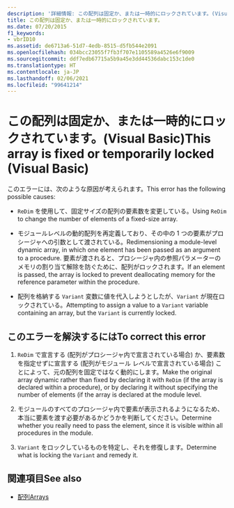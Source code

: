 ```yaml
---
description: '詳細情報: この配列は固定か、または一時的にロックされています。(Visual Basic)'
title: この配列は固定か、または一時的にロックされています。
ms.date: 07/20/2015
f1_keywords:
- vbrID10
ms.assetid: de6713a6-51d7-4edb-8515-d5fb544e2091
ms.openlocfilehash: 034bcc23055f7fb3f707e1105589a4526e6f9009
ms.sourcegitcommit: ddf7edb67715a5b9a45e3dd44536dabc153c1de0
ms.translationtype: HT
ms.contentlocale: ja-JP
ms.lasthandoff: 02/06/2021
ms.locfileid: "99641214"
---
```

# <a name="this-array-is-fixed-or-temporarily-locked-visual-basic"></a><span data-ttu-id="6ed6a-103">この配列は固定か、または一時的にロックされています。(Visual Basic)</span><span class="sxs-lookup"><span data-stu-id="6ed6a-103">This array is fixed or temporarily locked (Visual Basic)</span></span>

<span data-ttu-id="6ed6a-104">このエラーには、次のような原因が考えられます。</span><span class="sxs-lookup"><span data-stu-id="6ed6a-104">This error has the following possible causes:</span></span>  
  
- <span data-ttu-id="6ed6a-105">`ReDim` を使用して、固定サイズの配列の要素数を変更している。</span><span class="sxs-lookup"><span data-stu-id="6ed6a-105">Using `ReDim` to change the number of elements of a fixed-size array.</span></span>  
  
- <span data-ttu-id="6ed6a-106">モジュールレベルの動的配列を再定義しており、その中の 1 つの要素がプロシージャへの引数として渡されている。</span><span class="sxs-lookup"><span data-stu-id="6ed6a-106">Redimensioning a module-level dynamic array, in which one element has been passed as an argument to a procedure.</span></span> <span data-ttu-id="6ed6a-107">要素が渡されると、プロシージャ内の参照パラメーターのメモリの割り当て解除を防ぐために、配列がロックされます。</span><span class="sxs-lookup"><span data-stu-id="6ed6a-107">If an element is passed, the array is locked to prevent deallocating memory for the reference parameter within the procedure.</span></span>  
  
- <span data-ttu-id="6ed6a-108">配列を格納する `Variant` 変数に値を代入しようとしたが、`Variant` が現在ロックされている。</span><span class="sxs-lookup"><span data-stu-id="6ed6a-108">Attempting to assign a value to a `Variant` variable containing an array, but the `Variant` is currently locked.</span></span>  
  
## <a name="to-correct-this-error"></a><span data-ttu-id="6ed6a-109">このエラーを解決するには</span><span class="sxs-lookup"><span data-stu-id="6ed6a-109">To correct this error</span></span>  
  
1. <span data-ttu-id="6ed6a-110">`ReDim` で宣言する (配列がプロシージャ内で宣言されている場合) か、要素数を指定せずに宣言する (配列がモジュール レベルで宣言されている場合) ことによって、元の配列を固定ではなく動的にします。</span><span class="sxs-lookup"><span data-stu-id="6ed6a-110">Make the original array dynamic rather than fixed by declaring it with `ReDim` (if the array is declared within a procedure), or by declaring it without specifying the number of elements (if the array is declared at the module level.</span></span>  
  
2. <span data-ttu-id="6ed6a-111">モジュールのすべてのプロシージャ内で要素が表示されるようになるため、本当に要素を渡す必要があるかどうかを判断してください。</span><span class="sxs-lookup"><span data-stu-id="6ed6a-111">Determine whether you really need to pass the element, since it is visible within all procedures in the module.</span></span>  
  
3. <span data-ttu-id="6ed6a-112">`Variant` をロックしているものを特定し、それを修復します。</span><span class="sxs-lookup"><span data-stu-id="6ed6a-112">Determine what is locking the `Variant` and remedy it.</span></span>  
  
## <a name="see-also"></a><span data-ttu-id="6ed6a-113">関連項目</span><span class="sxs-lookup"><span data-stu-id="6ed6a-113">See also</span></span>

- [<span data-ttu-id="6ed6a-114">配列</span><span class="sxs-lookup"><span data-stu-id="6ed6a-114">Arrays</span></span>](../../programming-guide/language-features/arrays/index.md)
